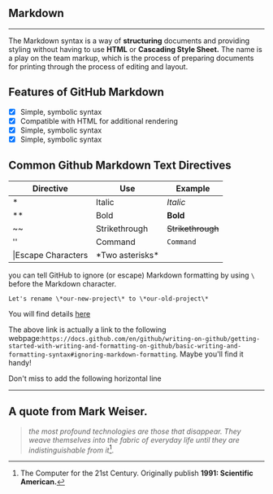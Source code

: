 ## **Markdown**
-----------------------
The Markdown syntax is a way of **structuring** documents and providing styling without having to use **HTML** or **Cascading Style Sheet.** The  name is a play on the team markup, which is the process of preparing documents for printing through the process of editing and layout.

## **Features of GitHub Markdown**
- [X] Simple, symbolic syntax
- [X] Compatible with HTML for additional rendering
- [X] Simple, symbolic syntax
- [X] Simple, symbolic syntax

## **Common Github Markdown Text Directives**
|**Directive**|**Use**|**Example**|
|---|---|---|
|* |Italic|*Italic*|
|**|Bold|**Bold**|
|~~|Strikethrough|~~Strikethrough~~|
|''|Command|`Command`|
|\\|Escape Characters|\*Two asterisks\*|

you can tell GitHub to ignore (or escape) Markdown formatting by using `\` before the Markdown character.

`Let's rename \*our-new-project\* to \*our-old-project\*`

You will find details [here](http://yahoo.com)

The above link is actually a link to the following webpage:`https://docs.github.com/en/github/writing-on-github/getting-started-with-writing-and-formatting-on-github/basic-writing-and-formatting-syntax#ignoring-markdown-formatting`. Maybe you'll find it handy!

Don't miss to add the following horizontal line
______________________________________
## **A quote from Mark Weiser.**
> *the most profound technologies are those that disappear. They weave themselves into the fabric of everyday life until they are indistinguishable from it*[^1].

[^1]: The Computer for the 21st Century. Originally publish **1991: Scientific American.**

